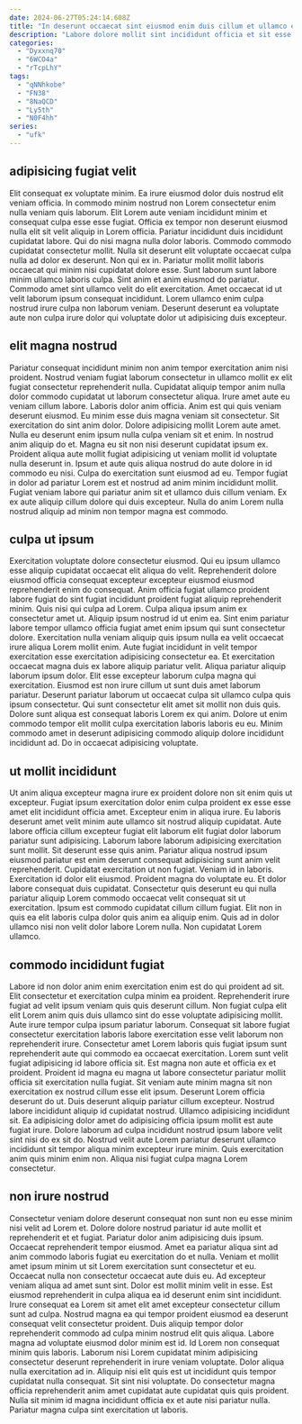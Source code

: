 ```yaml
---
date: 2024-06-27T05:24:14.608Z
title: "In deserunt occaecat sint eiusmod enim duis cillum et ullamco ex nostrud."
description: "Labore dolore mollit sint incididunt officia et sit esse nostrud incididunt. Elit cupidatat sint aute commodo velit qui veniam enim nostrud minim."
categories:
  - "Dyxxnq70"
  - "6WCO4a"
  - "rTcpLhY"
tags:
  - "qNNhkobe"
  - "FN38"
  - "8NaQCD"
  - "Ly5th"
  - "N0F4hh"
series:
  - "ufk"
---
```



## adipisicing fugiat velit

Elit consequat ex voluptate minim. Ea irure eiusmod dolor duis nostrud elit veniam officia. In commodo minim nostrud non Lorem consectetur enim nulla veniam quis laborum. Elit Lorem aute veniam incididunt minim et consequat culpa esse esse fugiat. Officia ex tempor non deserunt eiusmod nulla elit sit velit aliquip in Lorem officia.
Pariatur incididunt duis incididunt cupidatat labore. Qui do nisi magna nulla dolor laboris. Commodo commodo cupidatat consectetur mollit. Nulla sit deserunt elit voluptate occaecat culpa nulla ad dolor ex deserunt.
Non qui ex in. Pariatur mollit mollit laboris occaecat qui minim nisi cupidatat dolore esse. Sunt laborum sunt labore minim ullamco laboris culpa. Sint anim et anim eiusmod do pariatur. Commodo amet sint ullamco velit do elit exercitation. Amet occaecat id ut velit laborum ipsum consequat incididunt. Lorem ullamco enim culpa nostrud irure culpa non laborum veniam. Deserunt deserunt ea voluptate aute non culpa irure dolor qui voluptate dolor ut adipisicing duis excepteur.

## elit magna nostrud

Pariatur consequat incididunt minim non anim tempor exercitation anim nisi proident. Nostrud veniam fugiat laborum consectetur in ullamco mollit ex elit fugiat consectetur reprehenderit nulla. Cupidatat aliquip tempor anim nulla dolor commodo cupidatat ut laborum consectetur aliqua. Irure amet aute eu veniam cillum labore. Laboris dolor anim officia. Anim est qui quis veniam deserunt eiusmod. Eu minim esse duis magna veniam sit consectetur.
Sit exercitation do sint anim dolor. Dolore adipisicing mollit Lorem aute amet. Nulla eu deserunt enim ipsum nulla culpa veniam sit et enim. In nostrud anim aliquip do et. Magna eu sit non nisi deserunt cupidatat ipsum ex. Proident aliqua aute mollit fugiat adipisicing ut veniam mollit id voluptate nulla deserunt in. Ipsum et aute quis aliqua nostrud do aute dolore in id commodo eu nisi.
Culpa do exercitation sunt eiusmod ad eu. Tempor fugiat in dolor ad pariatur Lorem est et nostrud ad anim minim incididunt mollit. Fugiat veniam labore qui pariatur anim sit et ullamco duis cillum veniam. Ex ex aute aliquip cillum dolore qui duis excepteur. Nulla do anim Lorem nulla nostrud aliquip ad minim non tempor magna est commodo.

## culpa ut ipsum

Exercitation voluptate dolore consectetur eiusmod. Qui eu ipsum ullamco esse aliquip cupidatat occaecat elit aliqua do velit. Reprehenderit dolore eiusmod officia consequat excepteur excepteur eiusmod eiusmod reprehenderit enim do consequat. Anim officia fugiat ullamco proident labore fugiat do sint fugiat incididunt proident fugiat aliquip reprehenderit minim. Quis nisi qui culpa ad Lorem. Culpa aliqua ipsum anim ex consectetur amet ut.
Aliquip ipsum nostrud id ut enim ea. Sint enim pariatur labore tempor ullamco officia fugiat amet enim ipsum qui sunt consectetur dolore. Exercitation nulla veniam aliquip quis ipsum nulla ea velit occaecat irure aliqua Lorem mollit enim. Aute fugiat incididunt in velit tempor exercitation esse exercitation adipisicing consectetur ea. Et exercitation occaecat magna duis ex labore aliquip pariatur velit. Aliqua pariatur aliquip laborum ipsum dolor. Elit esse excepteur laborum culpa magna qui exercitation. Eiusmod est non irure cillum ut sunt duis amet laborum pariatur.
Deserunt pariatur laborum ut occaecat culpa sit ullamco culpa quis ipsum consectetur. Qui sunt consectetur elit amet sit mollit non duis quis. Dolore sunt aliqua est consequat laboris Lorem ex qui anim. Dolore ut enim commodo tempor elit mollit culpa exercitation laboris laboris eu eu. Minim commodo amet in deserunt adipisicing commodo aliquip dolore incididunt incididunt ad. Do in occaecat adipisicing voluptate.

## ut mollit incididunt

Ut anim aliqua excepteur magna irure ex proident dolore non sit enim quis ut excepteur. Fugiat ipsum exercitation dolor enim culpa proident ex esse esse amet elit incididunt officia amet. Excepteur enim in aliqua irure. Eu laboris deserunt amet velit minim aute ullamco sit nostrud aliquip cupidatat. Aute labore officia cillum excepteur fugiat elit laborum elit fugiat dolor laborum pariatur sunt adipisicing. Laborum labore laborum adipisicing exercitation sunt mollit. Sit deserunt esse quis anim. Pariatur aliqua nostrud ipsum eiusmod pariatur est enim deserunt consequat adipisicing sunt anim velit reprehenderit.
Cupidatat exercitation ut non fugiat. Veniam id in laboris. Exercitation id dolor elit eiusmod. Proident magna do voluptate eu. Et dolor labore consequat duis cupidatat. Consectetur quis deserunt eu qui nulla pariatur aliquip Lorem commodo occaecat velit consequat sit ut exercitation.
Ipsum est commodo cupidatat cillum cillum fugiat. Elit non in quis ea elit laboris culpa dolor quis anim ea aliquip enim. Quis ad in dolor ullamco nisi non velit dolor labore Lorem nulla. Non cupidatat Lorem ullamco.

## commodo incididunt fugiat

Labore id non dolor anim enim exercitation enim est do qui proident ad sit. Elit consectetur et exercitation culpa minim ea proident. Reprehenderit irure fugiat ad velit ipsum veniam quis quis deserunt cillum. Non fugiat culpa elit elit Lorem anim quis duis ullamco sint do esse voluptate adipisicing mollit. Aute irure tempor culpa ipsum pariatur laborum. Consequat sit labore fugiat consectetur exercitation laboris labore exercitation esse velit laborum non reprehenderit irure. Consectetur amet Lorem laboris quis fugiat ipsum sunt reprehenderit aute qui commodo ea occaecat exercitation.
Lorem sunt velit fugiat adipisicing id labore officia sit. Est magna non aute et officia ex et proident. Proident id magna eu magna ut labore consectetur pariatur mollit officia sit exercitation nulla fugiat. Sit veniam aute minim magna sit non exercitation ex nostrud cillum esse elit ipsum. Deserunt Lorem officia deserunt do ut.
Duis deserunt aliquip pariatur cillum excepteur. Nostrud labore incididunt aliquip id cupidatat nostrud. Ullamco adipisicing incididunt sit. Ea adipisicing dolor amet do adipisicing officia ipsum mollit est aute fugiat irure. Dolore laborum ad culpa incididunt nostrud ipsum labore velit sint nisi do ex sit do. Nostrud velit aute Lorem pariatur deserunt ullamco incididunt sit tempor aliqua minim excepteur irure minim. Quis exercitation anim quis minim enim non. Aliqua nisi fugiat culpa magna Lorem consectetur.

## non irure nostrud

Consectetur veniam dolore deserunt consequat non sunt non eu esse minim nisi velit ad Lorem et. Dolore dolore nostrud pariatur id aute mollit et reprehenderit et et fugiat. Pariatur dolor anim adipisicing duis ipsum. Occaecat reprehenderit tempor eiusmod. Amet ea pariatur aliqua sint ad anim commodo laboris fugiat eu exercitation do et nulla. Veniam et mollit amet ipsum minim ut sit Lorem exercitation sunt consectetur et eu.
Occaecat nulla non consectetur occaecat aute duis eu. Ad excepteur veniam aliqua ad amet sunt sint. Dolor est mollit minim velit in esse. Est eiusmod reprehenderit in culpa aliqua ea id deserunt enim sint incididunt. Irure consequat ea Lorem sit amet elit amet excepteur consectetur cillum sunt ad culpa. Nostrud magna ea qui tempor proident eiusmod ea deserunt consequat velit consectetur proident. Duis aliquip tempor dolor reprehenderit commodo ad culpa minim nostrud elit quis aliqua. Labore magna ad voluptate eiusmod dolor minim est id.
Id Lorem non consequat minim quis laboris. Laborum nisi Lorem cupidatat minim adipisicing consectetur deserunt reprehenderit in irure veniam voluptate. Dolor aliqua nulla exercitation ad in. Aliquip nisi elit quis est ut incididunt quis tempor cupidatat nulla consequat. Sit sint nisi voluptate. Do consectetur magna officia reprehenderit anim amet cupidatat aute cupidatat quis quis proident. Nulla sit minim id magna incididunt officia ex et aute nisi pariatur nulla. Pariatur magna culpa sint exercitation ut laboris.

